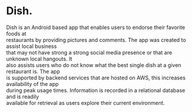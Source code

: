 # Dish.

Dish is an Android based app that enables users to endorse their favorite foods at               
restaurants by providing pictures and comments. The app was created to assist local business              
that may not have strong a strong social media presence or that are unknown local hangouts. It                
also assists users who do not know what the best single dish at a given restaurant is. The app                   
is supported by backend services that are hosted on AWS, this increases availability of the app                
during peak usage times. Information is recorded in a relational database and is readily              
available for retrieval as users explore their current environment. 
